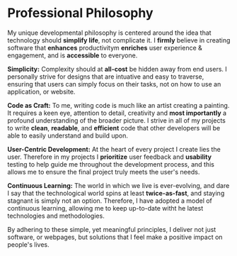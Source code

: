 # Professional Philosophy

My unique developmental philosophy is centered around the idea that technology should **simplify life**, not complicate it. I **firmly** believe in creating software that **enhances** productivitym **enriches** user experience & engagement, and is **accessible** to everyone.

**Simplicity:** Complexity should at **all-cost** be hidden away from end users. I personally strive for designs that are intuative and easy to traverse, ensuring that users can simply focus on their tasks, not on how to use an application, or website.

**Code as Craft:** To me, writing code is much like an artist creating a painting. It requires a keen eye, attention to detail, creativity and **most importantly** a profound understanding of the broader picture. I strive in all of my projects to write **clean**, **readable**, and **efficient** code that other developers will be able to easily understand and build upon.

**User-Centric Development:** At the heart of every project I create lies the user. Therefore in my projects I **prioritize** user feedback and **usability** testing to help guide me throughout the development process, and this allows me to ensure the final project truly meets the user's needs.

**Continuous Learning:** The world in which we live is ever-evolving, and dare I say that the technological world spins at least **twice-as-fast**, and staying stagnant is simply not an option. Therefore, I have adopted a model of continuous learning, allowing me to keep up-to-date witht he latest technologies and methodologies.

By adhering to these simple, yet meaningful principles, I deliver not just software, or webpages, but solutions that I feel make a positive impact on people's lives.
